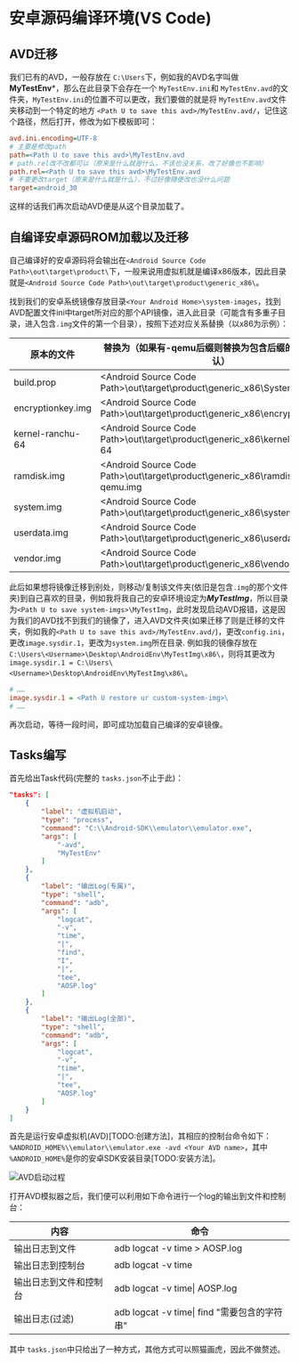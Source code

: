 # 安卓源码编译环境(VS Code)

## AVD迁移

我们已有的AVD，一般存放在 `C:\Users`下，例如我的AVD名字叫做**MyTestEnv***，那么在此目录下会存在一个 `MyTestEnv.ini`和 `MyTestEnv.avd`的文件夹，`MyTestEnv.ini`的位置不可以更改，我们要做的就是将 `MyTestEnv.avd`文件夹移动到一个特定的地方 `<Path U to save this avd>/MyTestEnv.avd/`，记住这个路径，然后打开，修改为如下模板即可：

```ini
avd.ini.encoding=UTF-8
# 主要是修改path
path=<Path U to save this avd>\MyTestEnv.avd
# path.rel改不改都可以（原来是什么就是什么，不该也没关系，改了好像也不影响）
path.rel=<Path U to save this avd>\MyTestEnv.avd
# 不要更改target（原来是什么就是什么），不过好像随便改也没什么问题
target=android_30

```

这样的话我们再次启动AVD便是从这个目录加载了。

## 自编译安卓源码ROM加载以及迁移

自己编译好的安卓源码将会输出在`<Android Source Code Path>\out\target\product\`下，一般来说用虚拟机就是编译x86版本，因此目录就是`<Android Source Code Path>\out\target\product\generic_x86\`。

找到我们的安卓系统镜像存放目录`<Your Android Home>\system-images`，找到AVD配置文件ini中target所对应的那个API镜像，进入此目录（可能含有多重子目录，进入包含`.img`文件的第一个目录），按照下述对应关系替换（以x86为示例）：

| 原本的文件        | 替换为（如果有-qemu后缀则替换为包含后缀的，没有则默认）                                  |
| ----------------- | ---------------------------------------------------------------------------- |
| build.prop        | \<Android Source Code Path>\out\target\product\generic_x86\System\build.prop |
| encryptionkey.img | \<Android Source Code Path>\out\target\product\generic_x86\encryptionkey.img |
| kernel-ranchu-64  | \<Android Source Code Path>\out\target\product\generic_x86\kernel-ranchu-64  |
| ramdisk.img       | \<Android Source Code Path>\out\target\product\generic_x86\ramdisk-qemu.img  |
| system.img        | \<Android Source Code Path>\out\target\product\generic_x86\system-qemu.img   |
| userdata.img      | \<Android Source Code Path>\out\target\product\generic_x86\userdata.img      |
| vendor.img        | \<Android Source Code Path>\out\target\product\generic_x86\vendor-qemu.img   |

此后如果想将镜像迁移到别处，则移动/复制该文件夹(依旧是包含`.img`的那个文件夹)到自己喜欢的目录，例如我将我自己的安卓环境设定为***MyTestImg***，所以目录为`<Path U to save system-imgs>\MyTestImg`，此时发现启动AVD报错，这是因为我们的AVD找不到我们的镜像了，进入AVD文件夹(如果迁移了则是迁移的文件夹，例如我的`<Path U to save this avd>/MyTestEnv.avd/`)，更改`config.ini`，更改`image.sysdir.1`，更改为`system.img`所在目录.
例如我的镜像存放在`C:\Users\<Username>\Desktop\AndroidEnv\MyTestImg\x86\`，则将其更改为`image.sysdir.1 = C:\Users\<Username>\Desktop\AndroidEnv\MyTestImg\x86\`。

```ini
# ……
image.sysdir.1 = <Path U restore ur custom-system-img>\
# ……
```

再次启动，等待一段时间，即可成功加载自己编译的安卓镜像。

## Tasks编写

首先给出Task代码(完整的 `tasks.json`不止于此)：

```json
"tasks": [
    {
        "label": "虚拟机启动",
        "type": "process",
        "command": "C:\\Android-SDK\\emulator\\emulator.exe",
        "args": [
            "-avd",
            "MyTestEnv"
        ]
    },
    {
        "label": "输出Log(专属)",
        "type": "shell",
        "command": "adb",
        "args": [
            "logcat",
            "-v",
            "time",
            "|",
            "find",
            "I",
            "|",
            "tee",
            "AOSP.log"
        ]
    },
    {
        "label": "输出Log(全部)",
        "type": "shell",
        "command": "adb",
        "args": [
            "logcat",
            "-v",
            "time",
            "|",
            "tee",
            "AOSP.log"
        ]
    }
]
```

首先是运行安卓虚拟机(AVD)[TODO:创建方法]，其相应的控制台命令如下：`%ANDROID_HOME%\\emulator\\emulator.exe -avd <Your AVD name>`，其中 `%ANDROID_HOME%`是你的安卓SDK安装目录[TODO:安装方法]。

![AVD启动过程](https://github.com/easternDay/ReadMe.IMGS/raw/master/AndroidEnv_Windows/%E5%90%AF%E5%8A%A8AVD.gif)

打开AVD模拟器之后，我们便可以利用如下命令进行一个log的输出到文件和控制台：

| 内容                   | 命令                                         |
| ---------------------- | -------------------------------------------- |
| 输出日志到文件         | adb logcat -v time > AOSP.log                |
| 输出日志到控制台       | adb logcat -v time                           |
| 输出日志到文件和控制台 | adb logcat -v time\| AOSP.log                |
| 输出日志(过滤)         | adb logcat -v time\| find "需要包含的字符串" |

其中 `tasks.json`中只给出了一种方式，其他方式可以照猫画虎，因此不做赘述。
